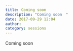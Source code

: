 ```yaml
---
title: Coming soon　
description: "Coming soon　"
date: 2017-09-29 12:04
author:
category: sessions
---
```

Coming soon　